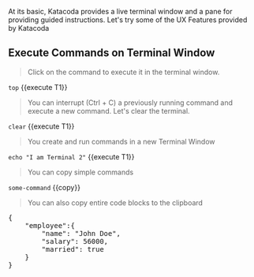 At its basic, Katacoda provides a live terminal window and a pane for providing guided instructions. Let's try some of the UX Features provided by Katacoda  

## Execute Commands on Terminal Window  
> Click on the command to execute it in the terminal window.  

`top` {{execute T1}}  

> You can interrupt (Ctrl + C) a previously running command and execute a new command. Let's clear  the terminal.  

`clear` {{execute T1}}  

> You create and run commands in a new Terminal Window  

`echo "I am Terminal 2"` {{execute T1}}  

> You can copy simple commands  

`some-command` {{copy}}  

> You can also copy entire code blocks to the clipboard  
<pre class="file" data-target="clipboard">
{
    "employee":{
        "name": "John Doe",
        "salary": 56000,
        "married": true
    }
}
</pre>  